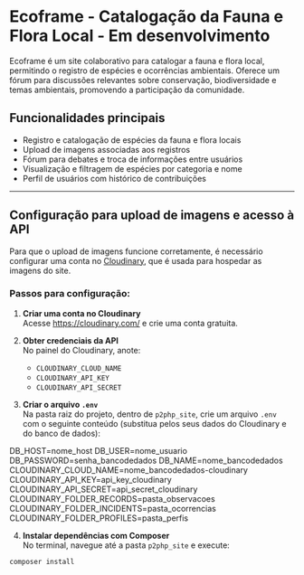 # Ecoframe - Catalogação da Fauna e Flora Local - Em desenvolvimento

Ecoframe é um site colaborativo para catalogar a fauna e flora local, permitindo o registro de espécies e ocorrências ambientais. Oferece um fórum para discussões relevantes sobre conservação, biodiversidade e temas ambientais, promovendo a participação da comunidade.

## Funcionalidades principais

- Registro e catalogação de espécies da fauna e flora locais
- Upload de imagens associadas aos registros
- Fórum para debates e troca de informações entre usuários
- Visualização e filtragem de espécies por categoria e nome
- Perfil de usuários com histórico de contribuições

---

## Configuração para upload de imagens e acesso à API

Para que o upload de imagens funcione corretamente, é necessário configurar uma conta no [Cloudinary](https://cloudinary.com/), que é usada para hospedar as imagens do site.

### Passos para configuração:

1. **Criar uma conta no Cloudinary**  
   Acesse https://cloudinary.com/ e crie uma conta gratuita.

2. **Obter credenciais da API**  
   No painel do Cloudinary, anote:
   - `CLOUDINARY_CLOUD_NAME`  
   - `CLOUDINARY_API_KEY`  
   - `CLOUDINARY_API_SECRET`

3. **Criar o arquivo `.env`**  
   Na pasta raiz do projeto, dentro de `p2php_site`, crie um arquivo `.env` com o seguinte conteúdo (substitua pelos seus dados do Cloudinary e do banco de dados):
   
  DB_HOST=nome_host
  DB_USER=nome_usuario
  DB_PASSWORD=senha_bancodedados
  DB_NAME=nome_bancodedados
  CLOUDINARY_CLOUD_NAME=nome_bancodedados-cloudinary
  CLOUDINARY_API_KEY=api_key_cloudinary
  CLOUDINARY_API_SECRET=api_secret_cloudinary
  CLOUDINARY_FOLDER_RECORDS=pasta_observacoes
  CLOUDINARY_FOLDER_INCIDENTS=pasta_ocorrencias
  CLOUDINARY_FOLDER_PROFILES=pasta_perfis

4. **Instalar dependências com Composer**  
No terminal, navegue até a pasta `p2php_site` e execute:

```bash
composer install





